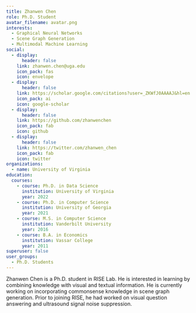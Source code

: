 ```yaml
---
title: Zhanwen Chen
role: Ph.D. Student
avatar_filename: avatar.png
interests:
  - Graphical Neural Networks
  - Scene Graph Generation
  - Multimodal Machine Learning
social:
  - display:
      header: false
    link: zhanwen.chen@uga.edu
    icon_pack: fas
    icon: envelope
  - display:
      header: false
    link: https://scholar.google.com/citations?user=_ZKWfJ0AAAAJ&hl=en
    icon_pack: ai
    icon: google-scholar
  - display:
      header: false
    link: https://github.com/zhanwenchen
    icon_pack: fab
    icon: github
  - display:
      header: false
    link: https://twitter.com/zhanwen_chen
    icon_pack: fab
    icon: twitter
organizations:
  - name: University of Virginia
education:
  courses:
    - course: Ph.D. in Data Science
      institution: University of Virginia
      year: 2022
    - course: Ph.D. in Computer Science
      institution: University of Georgia
      year: 2021
    - course: M.S. in Computer Science
      institution: Vanderbilt University
      year: 2016
    - course: B.A. in Economics
      institution: Vassar College
      year: 2011
superuser: false
user_groups:
  - Ph.D. Students
---
```

Zhanwen Chen is a Ph.D. student in RISE Lab. He is interested in learning by combining knowledge with visual and textual information. He is currently working on incorporating commonsense knowledge in scene graph generation. Prior to joining RISE, he had worked on visual question answering and ultrasound signal noise suppression.